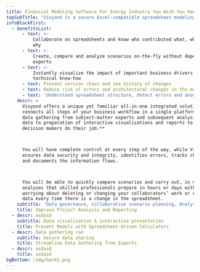 ```yaml
---
title: Financial Modeling Software For Energy Industry You Wish You Had Yesterday
topSubTitle: "Visyond is a secure Excel-compatible spreadsheet modeling, auditing, analysis and interactive reporting software that will aid your decision making and planning process.\r\n\r\n\nVisyond works in the browser, is Excel-compatible with a familiar spreadsheet interface, and can be deployed on-premise."
infoBlockFirst:
  - benefitsList:
      - text: >-
          Collaborate on spreadsheets and know who contributed what, when and
          why
      - text: >-
          Create, compare and analyze scenarios on-the-fly without depending on
          experts
      - text: >-
          Instantly visualize the impact of important business drivers without
          technical know-how
      - text: Prevent version chaos and see history of changes
      - text: Reduce risk of errors and architectural changes in the model
      - text: 'Understand spreadsheet structure, detect errors and anomalies'
    descr: >
      Visyond offers a unique yet familiar all-in-one integrated solution that
      connects all steps of your business workflow in a single platform: from
      data gathering from subject-matter experts and subsequent analysis of this
      data to preparation of interactive visualizations and reports to **help
      decision makers do their job.**



      You will have complete control at every step of the way, while Visyond
      ensures data security and integrity, identifies errors, tracks changes,
      and documents the information flows.



      You will be able to quickly compare scenarios and carry out, in minutes,
      analyses that skilled professionals prepare in hours or days without
      worrying about deleting or changing your collaborators’ work or exporting
      data every time there is a change in the spreadsheet.
    subtitle: 'Data governance, Collaborative scenario planning, Analysis automation'
    title: Improve Project Analysis and Reporting
  - descr: asdasd
    subtitle: Data visualization & interactive presentation
    title: Present Models with Spreadsheet-driven Calculators
  - descr: Data gathering can
    subtitle: Secure data sharing
    title: Streamline Data Gathering from Experts
  - descr: asdasd
    title: asdasd
bgBottom: /img/back2.png
---
```


